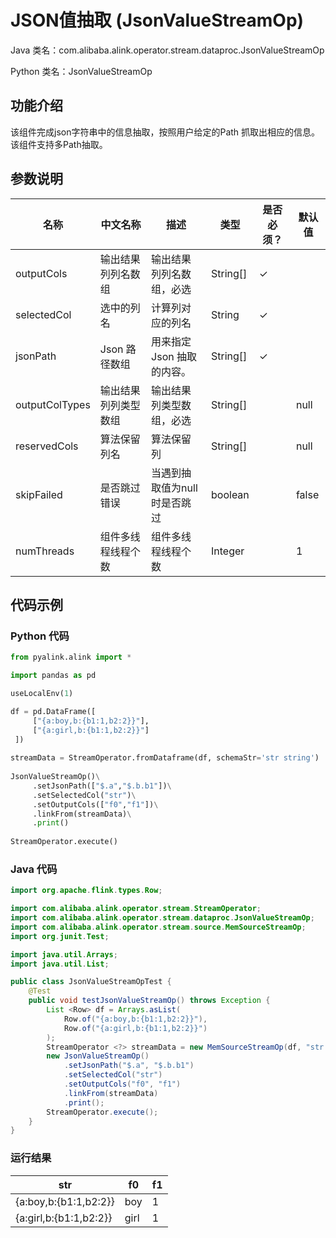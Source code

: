 # JSON值抽取 (JsonValueStreamOp)
Java 类名：com.alibaba.alink.operator.stream.dataproc.JsonValueStreamOp

Python 类名：JsonValueStreamOp


## 功能介绍

该组件完成json字符串中的信息抽取，按照用户给定的Path 抓取出相应的信息。该组件支持多Path抽取。

## 参数说明


| 名称 | 中文名称 | 描述 | 类型 | 是否必须？ | 默认值 |
| --- | --- | --- | --- | --- | --- |
| outputCols | 输出结果列列名数组 | 输出结果列列名数组，必选 | String[] | ✓ |  |
| selectedCol | 选中的列名 | 计算列对应的列名 | String | ✓ |  |
| jsonPath | Json 路径数组 | 用来指定 Json 抽取的内容。 | String[] | ✓ |  |
| outputColTypes | 输出结果列列类型数组 | 输出结果列类型数组，必选 | String[] |  | null |
| reservedCols | 算法保留列名 | 算法保留列 | String[] |  | null |
| skipFailed | 是否跳过错误 | 当遇到抽取值为null 时是否跳过 | boolean |  | false |
| numThreads | 组件多线程线程个数 | 组件多线程线程个数 | Integer |  | 1 |



## 代码示例
### Python 代码
```python
from pyalink.alink import *

import pandas as pd

useLocalEnv(1)

df = pd.DataFrame([
     ["{a:boy,b:{b1:1,b2:2}}"],
     ["{a:girl,b:{b1:1,b2:2}}"]
 ])
 
streamData = StreamOperator.fromDataframe(df, schemaStr='str string')
 
JsonValueStreamOp()\
     .setJsonPath(["$.a","$.b.b1"])\
     .setSelectedCol("str")\
     .setOutputCols(["f0","f1"])\
     .linkFrom(streamData)\
     .print()
     
StreamOperator.execute()
```
### Java 代码
```java
import org.apache.flink.types.Row;

import com.alibaba.alink.operator.stream.StreamOperator;
import com.alibaba.alink.operator.stream.dataproc.JsonValueStreamOp;
import com.alibaba.alink.operator.stream.source.MemSourceStreamOp;
import org.junit.Test;

import java.util.Arrays;
import java.util.List;

public class JsonValueStreamOpTest {
	@Test
	public void testJsonValueStreamOp() throws Exception {
		List <Row> df = Arrays.asList(
			Row.of("{a:boy,b:{b1:1,b2:2}}"),
			Row.of("{a:girl,b:{b1:1,b2:2}}")
		);
		StreamOperator <?> streamData = new MemSourceStreamOp(df, "str string");
		new JsonValueStreamOp()
			.setJsonPath("$.a", "$.b.b1")
			.setSelectedCol("str")
			.setOutputCols("f0", "f1")
			.linkFrom(streamData)
			.print();
		StreamOperator.execute();
	}
}
```

### 运行结果

str | f0 | f1
----|----|---
{a:boy,b:{b1:1,b2:2}}|boy|1
{a:girl,b:{b1:1,b2:2}}|girl|1




